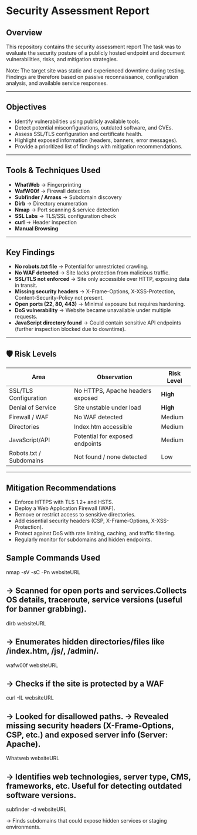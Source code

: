# Security Assessment Report

##  Overview  
This repository contains the security assessment report 
The task was to evaluate the security posture of a publicly hosted endpoint and document vulnerabilities, risks, and mitigation strategies.   

Note: The target site was static and experienced downtime during testing. Findings are therefore based on passive reconnaissance, configuration analysis, and available service responses.

---

##  Objectives  
- Identify vulnerabilities using publicly available tools.  
- Detect potential misconfigurations, outdated software, and CVEs.  
- Assess SSL/TLS configuration and certificate health.  
- Highlight exposed information (headers, banners, error messages).  
- Provide a prioritized list of findings with mitigation recommendations.  

---

##  Tools & Techniques Used  
- **WhatWeb** → Fingerprinting  
- **WafW00f** → Firewall detection  
- **Subfinder / Amass** → Subdomain discovery  
- **Dirb** → Directory enumeration  
- **Nmap** → Port scanning & service detection  
- **SSL Labs** → TLS/SSL configuration check  
- **curl** → Header inspection  
- **Manual Browsing**  

---

##  Key Findings  
- **No robots.txt file** → Potential for unrestricted crawling.  
- **No WAF detected** → Site lacks protection from malicious traffic.  
- **SSL/TLS not enforced** → Site only accessible over HTTP, exposing data in transit.  
- **Missing security headers** → X-Frame-Options, X-XSS-Protection, Content-Security-Policy not present.  
- **Open ports (22, 80, 443)** → Minimal exposure but requires hardening.  
- **DoS vulnerability** → Website became unavailable under multiple requests.  
- **JavaScript directory found** → Could contain sensitive API endpoints (further inspection blocked due to downtime).  

---

## 🛡 Risk Levels  
| Area                  | Observation                                  | Risk Level |
|------------------------|----------------------------------------------|------------|
| SSL/TLS Configuration  | No HTTPS, Apache headers exposed             | **High**   |
| Denial of Service      | Site unstable under load                     | **High**   |
| Firewall / WAF         | No WAF detected                              | Medium     |
| Directories            | Index.htm accessible                        | Medium     |
| JavaScript/API         | Potential for exposed endpoints              | Medium     |
| Robots.txt / Subdomains| Not found / none detected                    | Low        |

---

##  Mitigation Recommendations  
- Enforce HTTPS with TLS 1.2+ and HSTS.  
- Deploy a Web Application Firewall (WAF).  
- Remove or restrict access to sensitive directories.  
- Add essential security headers (CSP, X-Frame-Options, X-XSS-Protection).  
- Protect against DoS with rate limiting, caching, and traffic filtering.  
- Regularly monitor for subdomains and hidden endpoints.  

##  Sample Commands Used 

nmap -sV -sC -Pn websiteURL


→ Scanned for open ports and services.Collects OS details, traceroute, service versions (useful for banner grabbing).
--

dirb websiteURL


→ Enumerates hidden directories/files like /index.htm, /js/, /admin/. 
--

wafw00f websiteURL


→ Checks if the site is protected by a WAF
--

curl -IL websiteURL


→ Looked for disallowed paths.
→ Revealed missing security headers (X-Frame-Options, CSP, etc.) and exposed server info (Server: Apache).
--

Whatweb websiteURL


→ Identifies web technologies, server type, CMS, frameworks, etc. Useful for detecting outdated software versions.
--

subfinder -d websiteURL


→ Finds subdomains that could expose hidden services or staging environments.

